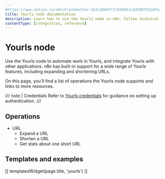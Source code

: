 ```yaml
---
#https://www.notion.so/n8n/Frontmatter-432c2b8dff1f43d4b1c8d20075510fe4
title: Yourls node documentation
description: Learn how to use the Yourls node in n8n. Follow technical documentation to integrate Yourls node into your workflows.
contentType: [integration, reference]
---
```


# Yourls node

Use the Yourls node to automate work in Yourls, and integrate Yourls with other applications. n8n has built-in support for a wide range of Yourls features, including expanding and shortening URLs. 

On this page, you'll find a list of operations the Yourls node supports and links to more resources.

/// note | Credentials
Refer to [Yourls credentials](/integrations/builtin/credentials/yourls.md) for guidance on setting up authentication. 
///

## Operations

* URL
    * Expand a URL
    * Shorten a URL
    * Get stats about one short URL

## Templates and examples

<!-- see https://www.notion.so/n8n/Pull-in-templates-for-the-integrations-pages-37c716837b804d30a33b47475f6e3780 -->
[[ templatesWidget(page.title, 'yourls') ]]

